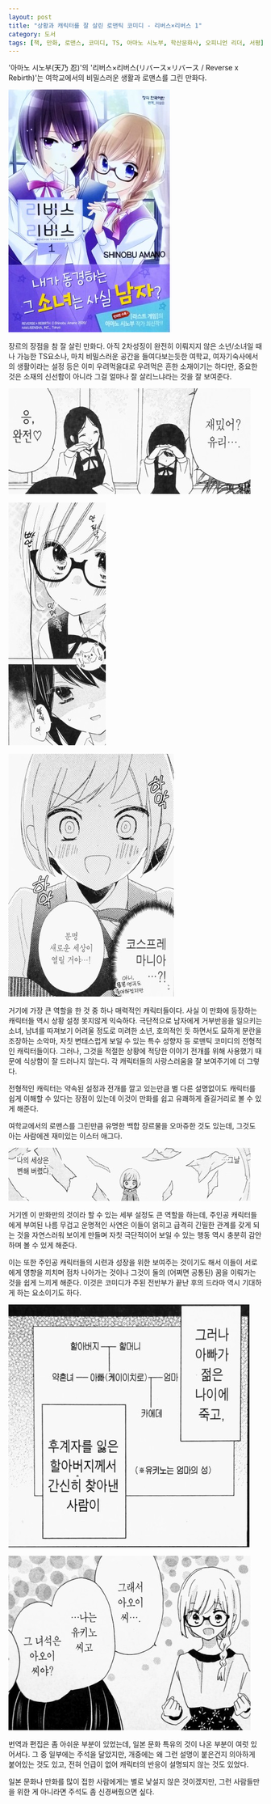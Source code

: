 ```yaml
---
layout: post
title: "상황과 캐릭터를 잘 살린 로맨틱 코미디 - 리버스×리버스 1"
category: 도서
tags: [책, 만화, 로맨스, 코미디, TS, 아마노 시노부, 학산문화사, 오피니언 리더, 서평]
---
```


'아마노 시노부(天乃 忍)'의
'리버스×리버스(リバース×リバース / Reverse x Rebirth)'는
여학교에서의 비밀스러운 생활과 로맨스를 그린 만화다.

![표지](/images/reverse-rebitrh-1-comic-book-h480.jpg)

장르의 장점을 참 잘 살린 만화다.
아직 2차성징이 완전히 이뤄지지 않은 소년/소녀일 때나 가능한 TS요소나,
마치 비밀스러운 공간을 들여다보는듯한 여학교, 여자기숙사에서의 생활이라는 설정 등은
이미 우려먹을대로 우려먹은 흔한 소재이기는 하다만,
중요한 것은 소재의 신선함이 아니라 그걸 얼마나 잘 살리느냐라는 것을 잘 보여준다.

![47](/images/reverse-rebitrh-1-comic-book-p047.jpg)

![57](/images/reverse-rebitrh-1-comic-book-p057.jpg)

![101](/images/reverse-rebitrh-1-comic-book-p101.jpg)

거기에 가장 큰 역할을 한 것 중 하나 매력적인 캐릭터들이다.
사실 이 만화에 등장하는 캐릭터들 역시 상황 설정 못지않게 익숙하다.
극단적으로 남자에게 거부반응을 일으키는 소녀,
남녀를 따져보기 어려울 정도로 미려한 소년,
호의적인 듯 하면서도 묘하게 분란을 조장하는 소악마,
자칫 변태스럽게 보일 수 있는 특수 성향자 등
로맨틱 코미디의 전형적인 캐릭터들이다.
그러나, 그것을 적절한 상황에 적당한 이야기 전개를 위해 사용했기 때문에 식상함이 잘 드러나지 않는다.
각 캐릭터들의 사랑스러움을 잘 보여주기에 더 그렇다.

전형적인 캐릭터는 약속된 설정과 전개를 깔고 있는만큼
별 다른 설명없이도 캐릭터를 쉽게 이해할 수 있다는 장점이 있는데
이것이 만화를 쉽고 유쾌하게 즐길거리로 볼 수 있게 해준다.

여학교에서의 로맨스를 그린만큼 유명한 백합 장르물을 오마쥬한 것도 있는데,
그것도 아는 사람에겐 재미있는 이스터 애그다.

![5](/images/reverse-rebitrh-1-comic-book-p005.jpg)

거기엔 이 만화만의 것이라 할 수 있는 세부 설정도 큰 역할을 하는데,
주인공 캐릭터들에게 부여된 나름 무겁고 운명적인 사연은
이들이 얽히고 급격히 긴밀한 관계를 갖게 되는 것을 자연스러워 보이게 만들며
자칫 극단적이어 보일 수 있는 행동 역시 충분히 감안하며 볼 수 있게 해준다.

이는 또한 주인공 캐릭터들의 시련과 성장을 위한 보여주는 것이기도 해서
이들이 서로에게 영향을 끼치며 점차 나아가는 것이나
그것이 둘의 (어쩌면 공통된) 꿈을 이뤄가는 것을 쉽게 느끼게 해준다.
이것은 코미디가 주된 전반부가 끝난 후의 드라마 역시 기대하게 하는 요소이기도 하다.

![49](/images/reverse-rebitrh-1-comic-book-p049.jpg)

![156](/images/reverse-rebitrh-1-comic-book-p156.jpg)

번역과 편집은 좀 아쉬운 부분이 있었는데,
일본 문화 특유의 것이 나온 부분이 여럿 있어서다.
그 중 일부에는 주석을 달았지만,
개중에는 왜 그런 설명이 붙은건지 의아하게 붙어있는 것도 있고,
전혀 언급이 없어 캐릭터의 반응이 설명되지 않는 것도 있었다.

일본 문화나 만화를 많이 접한 사람에게는 별로 낯설지 않은 것이겠지만,
그런 사람들만을 위한 게 아니라면 주석도 좀 신경써줬으면 싶다.
